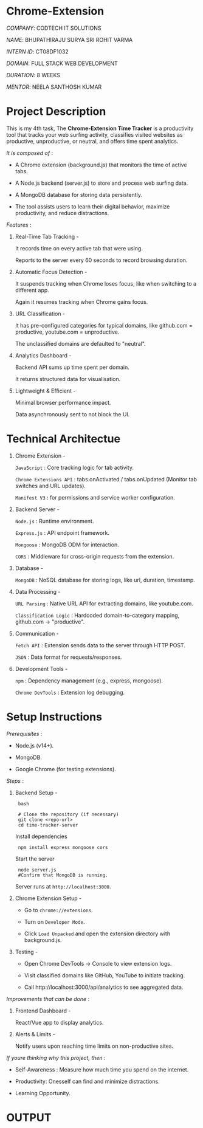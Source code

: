 # Chrome-Extension

*COMPANY*: CODTECH IT SOLUTIONS

*NAME*: BHUPATHIRAJU SURYA SRI ROHIT VARMA

*INTERN ID*: CT08DF1032

*DOMAIN*: FULL STACK WEB DEVELOPMENT

*DURATION*: 8 WEEKS

*MENTOR*: NEELA SANTHOSH KUMAR

# Project Description 

This is my 4th task, The **Chrome-Extension Time Tracker** is a productivity tool that tracks your web surfing activity, classifies visited websites as productive, unproductive, or neutral, and offers time spent analytics. 

*It is composed of* :

   - A Chrome extension (background.js) that monitors the time of active tabs.

   - A Node.js backend (server.js) to store and process web surfing data.

   - A MongoDB database for storing data persistently.

   - The tool assists users to learn their digital behavior, maximize productivity, and reduce        distractions.

*Features* :

1. Real-Time Tab Tracking -
   
      It records time on every active tab that were using.

      Reports to the server every 60 seconds to record browsing duration.

2. Automatic Focus Detection -

      It suspends tracking when Chrome loses focus, like when switching to a different app.

      Again it resumes tracking when Chrome gains focus.

3. URL Classification -

      It has pre-configured categories for typical domains, like github.com = productive, youtube.com = unproductive.

      The unclassified domains are defaulted to "neutral".

4. Analytics Dashboard -
 
      Backend API sums up time spent per domain.

      It returns structured data for visualisation.

5. Lightweight & Efficient -

      Minimal browser performance impact.

      Data asynchronously sent to not block the UI.

# Technical Architectue

1. Chrome Extension -

     `JavaScript` : Core tracking logic for tab activity.

     `Chrome Extensions API` : tabs.onActivated / tabs.onUpdated (Monitor tab switches and URL updates).

     `Manifest V3` : for permissions and service worker configuration.

2. Backend Server -
   
      `Node.js` : Runtime environment.

      `Express.js` : API endpoint framework.

      `Mongoose` : MongoDB ODM for interaction.

      `CORS` : Middleware for cross-origin requests from the extension.

3. Database -

      `MongoDB` : NoSQL database for storing logs, like url, duration, timestamp.

4. Data Processing -

      `URL Parsing` : Native URL API for extracting domains, like youtube.com.

      `Classification Logic` : Hardcoded domain-to-category mapping, github.com -> "productive".

5. Communication -

      `Fetch API` : Extension sends data to the server through HTTP POST.

      `JSON` : Data format for requests/responses.

6. Development Tools -

      `npm` : Dependency management (e.g., express, mongoose).

      `Chrome DevTools` : Extension log debugging.

# Setup Instructions

*Prerequisites* :

- Node.js (v14+).

- MongoDB.

- Google Chrome (for testing extensions).

*Steps* :

1. Backend Setup -

        bash

        # Clone the repository (if necessary)
        git clone <repo-url>
        cd time-tracker-server

   Install dependencies 

        npm install express mongoose cors

   Start the server

        node server.js
        #Confirm that MongoDB is running.

   Server runs at `http://localhost:3000`.

2. Chrome Extension Setup -

      - Go to `chrome://extensions`.

      - Turn on `Developer Mode`.

      - Click `Load Unpacked` and open the extension directory with background.js.

3. Testing -

      - Open Chrome DevTools -> Console to view extension logs.

      - Visit classified domains like GitHub, YouTube to initiate tracking.

      - Call http://localhost:3000/api/analytics to see aggregated data.

*Improvements that can be done* :

1. Frontend Dashboard -

      React/Vue app to display analytics.

2. Alerts & Limits -

      Notify users upon reaching time limits on non-productive sites.

*If youre thinking why this project, then* :

- Self-Awareness : Measure how much time you spend on the internet.

- Productivity: Onesself can find and minimize distractions.

- Learning Opportunity.

# OUTPUT


